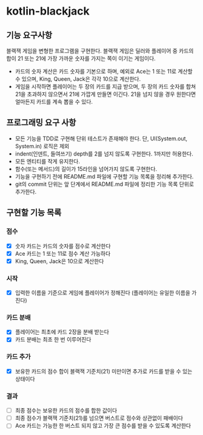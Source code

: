 # kotlin-blackjack

## 기능 요구사항
블랙잭 게임을 변형한 프로그램을 구현한다. 블랙잭 게임은 딜러와 플레이어 중 카드의 합이 21 또는 21에 가장 가까운 숫자를 가지는 쪽이 이기는 게임이다.

 - 카드의 숫자 계산은 카드 숫자를 기본으로 하며, 예외로 Ace는 1 또는 11로 계산할 수 있으며, King, Queen, Jack은 각각 10으로 계산한다.
 - 게임을 시작하면 플레이어는 두 장의 카드를 지급 받으며, 두 장의 카드 숫자를 합쳐 21을 초과하지 않으면서 21에 가깝게 만들면 이긴다. 21을 넘지 않을 경우 원한다면 얼마든지 카드를 계속 뽑을 수 있다.

## 프로그래밍 요구 사항
 - 모든 기능을 TDD로 구현해 단위 테스트가 존재해야 한다. 단, UI(System.out, System.in) 로직은 제외
 - indent(인덴트, 들여쓰기) depth를 2를 넘지 않도록 구현한다. 1까지만 허용한다.
 - 모든 엔티티를 작게 유지한다.
 - 함수(또는 메서드)의 길이가 15라인을 넘어가지 않도록 구현한다.
 - 기능을 구현하기 전에 README.md 파일에 구현할 기능 목록을 정리해 추가한다.
 - git의 commit 단위는 앞 단계에서 README.md 파일에 정리한 기능 목록 단위로 추가한다.

## 구현할 기능 목록
### 점수
 - [x] 숫자 카드는 카드의 숫자를 점수로 계산한다
 - [x] Ace 카드는 1 또는 11로 점수 계산 가능하다
 - [x] King, Queen, Jack은 10으로 계산한다

### 시작
 - [x] 입력한 이름을 기준으로 게임에 플레이어가 정해진다 (플레이어는 유일한 이름을 가진다)

### 카드 분배
 - [x] 플레이어는 최초에 카드 2장을 분배 받는다
 - [x] 카드 분배는 최초 한 번 이루어진다

### 카드 추가
 - [x] 보유한 카드의 점수 합이 블랙잭 기준치(21) 미만이면 추가로 카드를 받을 수 있는 상태이다

### 결과
 - [ ] 최종 점수는 보유한 카드의 점수를 합한 값이다
 - [ ] 최종 점수가 블랙잭 기준치(21)를 넘으면 버스트로 점수와 상관없이 패배이다
 - [ ] Ace 카드는 가능한 한 버스트 되지 않고 가장 큰 점수를 받을 수 있도록 계산한다
